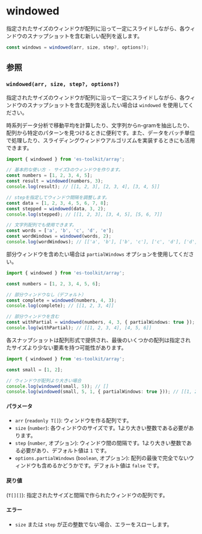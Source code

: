 # windowed

指定されたサイズのウィンドウが配列に沿って一定にスライドしながら、各ウィンドウのスナップショットを含む新しい配列を返します。

```typescript
const windows = windowed(arr, size, step?, options?);
```

## 参照

### `windowed(arr, size, step?, options?)`

指定されたサイズのウィンドウが配列に沿って一定にスライドしながら、各ウィンドウのスナップショットを含む配列を返したい場合は `windowed` を使用してください。

時系列データ分析で移動平均を計算したり、文字列からn-gramを抽出したり、配列から特定のパターンを見つけるときに便利です。また、データをバッチ単位で処理したり、スライディングウィンドウアルゴリズムを実装するときにも活用できます。

```typescript
import { windowed } from 'es-toolkit/array';

// 基本的な使い方 - サイズ3のウィンドウを作ります。
const numbers = [1, 2, 3, 4, 5];
const result = windowed(numbers, 3);
console.log(result); // [[1, 2, 3], [2, 3, 4], [3, 4, 5]]

// stepを指定してウィンドウ間隔を調整します。
const data = [1, 2, 3, 4, 5, 6, 7, 8];
const stepped = windowed(data, 3, 2);
console.log(stepped); // [[1, 2, 3], [3, 4, 5], [5, 6, 7]]

// 文字列配列でも使用できます。
const words = ['a', 'b', 'c', 'd', 'e'];
const wordWindows = windowed(words, 2);
console.log(wordWindows); // [['a', 'b'], ['b', 'c'], ['c', 'd'], ['d', 'e']]
```

部分ウィンドウを含めたい場合は `partialWindows` オプションを使用してください。

```typescript
import { windowed } from 'es-toolkit/array';

const numbers = [1, 2, 3, 4, 5, 6];

// 部分ウィンドウなし（デフォルト）
const complete = windowed(numbers, 4, 3);
console.log(complete); // [[1, 2, 3, 4]]

// 部分ウィンドウを含む
const withPartial = windowed(numbers, 4, 3, { partialWindows: true });
console.log(withPartial); // [[1, 2, 3, 4], [4, 5, 6]]
```

各スナップショットは配列形式で提供され、最後のいくつかの配列は指定されたサイズより少ない要素を持つ可能性があります。

```typescript
import { windowed } from 'es-toolkit/array';

const small = [1, 2];

// ウィンドウが配列より大きい場合
console.log(windowed(small, 5)); // []
console.log(windowed(small, 5, 1, { partialWindows: true })); // [[1, 2], [2]]
```

#### パラメータ

- `arr` (`readonly T[]`): ウィンドウを作る配列です。
- `size` (`number`): 各ウィンドウのサイズです。1より大きい整数である必要があります。
- `step` (`number`, オプション): ウィンドウ間の間隔です。1より大きい整数である必要があり、デフォルト値は `1` です。
- `options.partialWindows` (`boolean`, オプション): 配列の最後で完全でないウィンドウも含めるかどうかです。デフォルト値は `false` です。

#### 戻り値

(`T[][]`): 指定されたサイズと間隔で作られたウィンドウの配列です。

#### エラー

- `size` または `step` が正の整数でない場合、エラーをスローします。
